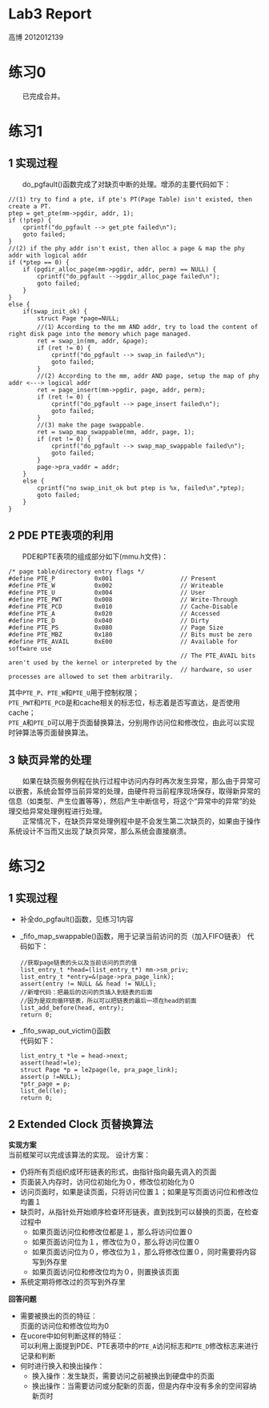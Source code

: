 # Lab3 Report

高博 2012012139

练习0
===
　　已完成合并。

练习1
===
 1 实现过程
---  
　　do_pgfault()函数完成了对缺页中断的处理。增添的主要代码如下：  
```
//(1) try to find a pte, if pte's PT(Page Table) isn't existed, then create a PT.
ptep = get_pte(mm->pgdir, addr, 1);
if (!ptep) {
    cprintf("do_pgfault --> get_pte failed\n");
    goto failed;
}
//(2) if the phy addr isn't exist, then alloc a page & map the phy addr with logical addr
if (*ptep == 0) {
    if (pgdir_alloc_page(mm->pgdir, addr, perm) == NULL) {
        cprintf("do_pgfault -->pgdir_alloc_page failed\n");
        goto failed;
    }
}
else {
    if(swap_init_ok) {
        struct Page *page=NULL;
        //(1）According to the mm AND addr, try to load the content of right disk page into the memory which page managed.
        ret = swap_in(mm, addr, &page);
        if (ret != 0) {
            cprintf("do_pgfault --> swap_in failed\n");
            goto failed;
        }
        //(2) According to the mm, addr AND page, setup the map of phy addr <---> logical addr
        ret = page_insert(mm->pgdir, page, addr, perm);
        if (ret != 0) {
            cprintf("do_pgfault --> page_insert failed\n");
            goto failed;
        }
        //(3) make the page swappable.
        ret = swap_map_swappable(mm, addr, page, 1);
        if (ret != 0) {
            cprintf("do_pgfault --> swap_map_swappable failed\n");
            goto failed;
        }
        page->pra_vaddr = addr;
    }
    else {
        cprintf("no swap_init_ok but ptep is %x, failed\n",*ptep);
        goto failed;
    }
}
```

2 PDE PTE表项的利用
---  
　　PDE和PTE表项的组成部分如下(mmu.h文件)：
```
/* page table/directory entry flags */
#define PTE_P           0x001                   // Present
#define PTE_W           0x002                   // Writeable
#define PTE_U           0x004                   // User
#define PTE_PWT         0x008                   // Write-Through
#define PTE_PCD         0x010                   // Cache-Disable
#define PTE_A           0x020                   // Accessed
#define PTE_D           0x040                   // Dirty
#define PTE_PS          0x080                   // Page Size
#define PTE_MBZ         0x180                   // Bits must be zero
#define PTE_AVAIL       0xE00                   // Available for software use
                                                // The PTE_AVAIL bits aren't used by the kernel or interpreted by the
                                                // hardware, so user processes are allowed to set them arbitrarily.

```  
其中`PTE_P`、`PTE_W`和`PTE_U`用于控制权限；  
`PTE_PWT`和`PTE_PCD`是和cache相关的标志位，标志着是否写直达，是否使用cache；  
`PTE_A`和`PTE_D`可以用于页面替换算法，分别用作访问位和修改位，由此可以实现时钟算法等页面替换算法。

3 缺页异常的处理
---  
　　如果在缺页服务例程在执行过程中访问内存时再次发生异常，那么由于异常可以嵌套，系统会暂停当前异常的处理，由硬件将当前程序现场保存，取得新异常的信息（如类型、产生位置等等），然后产生中断信号，将这个“异常中的异常”的处理交给异常处理例程进行处理。  
　　正常情况下，在缺页异常处理例程中是不会发生第二次缺页的，如果由于操作系统设计不当而又出现了缺页异常，那么系统会直接崩溃。


练习2
===
1 实现过程
---
- 补全do_pgfault()函数，见练习1内容  
- _fifo_map_swappable()函数，用于记录当前访问的页（加入FIFO链表）
	代码如下：  

	```
	//获取page链表的头以及当前访问的页的值
	list_entry_t *head=(list_entry_t*) mm->sm_priv;
    list_entry_t *entry=&(page->pra_page_link);
    assert(entry != NULL && head != NULL);
	//新增代码：把最后的访问的页插入到链表的后面
	//因为是双向循环链表，所以可以把链表的最后一项在head的前面
    list_add_before(head, entry);
    return 0;
	```
- _fifo_swap_out_victim()函数  
	代码如下：  

    ```
    list_entry_t *le = head->next;
    assert(head!=le);
    struct Page *p = le2page(le, pra_page_link);
    assert(p !=NULL);
    *ptr_page = p;
    list_del(le);
    return 0;
	```

2 Extended Clock 页替换算法
---
**实现方案**  
当前框架可以完成该算法的实现。
设计方案：


- 仍将所有页组织成环形链表的形式，由指针指向最先调入的页面
- 页面装入内存时，访问位初始化为０，修改位初始化为０
- 访问页面时，如果是读页面，只将访问位置１；如果是写页面访问位和修改位均置１
- 缺页时，从指针处开始顺序检查环形链表，直到找到可以替换的页面，在检查过程中
	- 如果页面访问位和修改位都是１，那么将访问位置０
	- 如果页面访问位为１，修改位为０，那么将访问位置０
	- 如果页面访问位为０，修改位为１，那么将修改位置０，同时需要将内容写到外存里
	- 如果页面访问位和修改位均为０，则置换该页面
- 系统定期将修改过的页写到外存里

**回答问题**  
- 需要被换出的页的特征：  
	页面的访问位和修改位均为0
- 在ucore中如何判断这样的特征：  
	可以利用上面提到PDE、PTE表项中的`PTE_A`访问标志和`PTE_D`修改标志来进行记录和判断
- 何时进行换入和换出操作：  
	- 换入操作：发生缺页，需要访问之前被换出到硬盘中的页面
	- 换出操作：当需要访问或分配新的页面，但是内存中没有多余的空间容纳新页时

